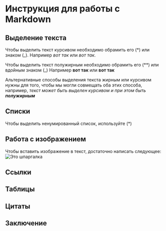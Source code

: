 # Инструкция для работы с Markdown

## Выделение текста

Чтобы выделить текст курсивом необходимо обрамить его (*) или знаком (_). Например *вот так* или _вот так_. 

Чтобы выделить текст полужирным необходимо обрамить его (**) или вдойным знаком (_) Например **вот так** или __вот так__

Альтернативные способы выделения текста жирным или курсивом нужны для того, чтобы мы могли совмещать оба этих способа, например, _текст может быть выделен курсивом и при этом быть **полужирным**_

## Списки
Чтобы выделить ненумированный список, используйте (*)
## Работа с изображением

Чтобы вставить изображение в текст, достаточно написать следующее: ![Это шпаргалка](photo_2022-01-31_15-19-10.jpg)

## Ссылки

## Таблицы

## Цитаты

## Заключение